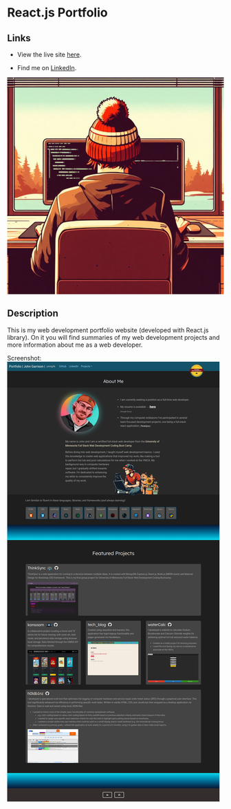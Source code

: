 # React.js Portfolio  

## Links  
  
* View the live site [here](https://johntg96.com/).  
  
* Find me on [LinkedIn](https://www.linkedin.com/in/johntg96/).  

![coding artwork](./public/images/me_coding_art.jpeg)  

## Description  
  
This is my web development portfolio website (developed with React.js library).
On it you will find summaries of my web development projects and more information about me as a web developer. 
  
Screenshot:
![website screenshot](./public/images/screenshot_react_portfolio.png)
